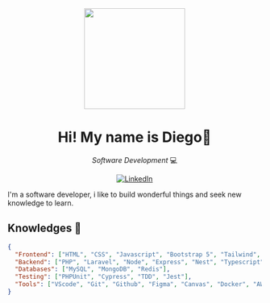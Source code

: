 <div align="center">
  <img src="https://user-images.githubusercontent.com/48531350/273318682-1833c562-a573-4d3d-beca-f9f4f0a67d43.gif" width="200" />

  <h1>Hi! My name is Diego👋</h1>
  
  *Software Development* 💻
  
  <a href="https://www.linkedin.com/in/diego-hinagas/">
    <img src="https://img.shields.io/badge/LinkedIn--_.svg?style=social&logo=linkedin" alt="LinkedIn">
  </a>
</div>

I'm a software developer, i like to build wonderful things and seek new knowledge to learn.

## Knowledges 🧠

```json
{
  "Frontend": ["HTML", "CSS", "Javascript", "Bootstrap 5", "Tailwind", "React", "Vue"],
  "Backend": ["PHP", "Laravel", "Node", "Express", "Nest", "Typescript", "Python"],
  "Databases": ["MySQL", "MongoDB", "Redis"],
  "Testing": ["PHPUnit", "Cypress", "TDD", "Jest"],
  "Tools": ["VScode", "Git", "Github", "Figma", "Canvas", "Docker", "AWS", "Terminal", "Linux"]
}
```

